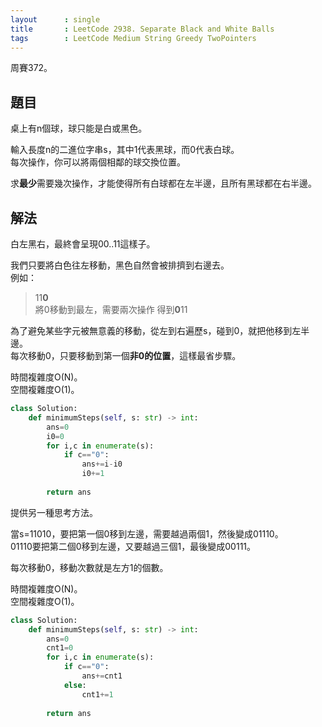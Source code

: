 ```yaml
---
layout      : single
title       : LeetCode 2938. Separate Black and White Balls
tags        : LeetCode Medium String Greedy TwoPointers
---
```

周賽372。

## 題目

桌上有n個球，球只能是白或黑色。  

輸入長度n的二進位字串s，其中1代表黑球，而0代表白球。  
每次操作，你可以將兩個相鄰的球交換位置。  

求**最少**需要幾次操作，才能使得所有白球都在左半邊，且所有黑球都在右半邊。  

## 解法

白左黑右，最終會呈現00..11這樣子。  

我們只要將白色往左移動，黑色自然會被排擠到右邊去。  
例如：  
> 11**0**  
> 將0移動到最左，需要兩次操作
> 得到**0**11  

為了避免某些字元被無意義的移動，從左到右遍歷s，碰到0，就把他移到左半邊。  
每次移動0，只要移動到第一個**非0的位置**，這樣最省步驟。  

時間複雜度O(N)。  
空間複雜度O(1)。  

```python
class Solution:
    def minimumSteps(self, s: str) -> int:
        ans=0
        i0=0
        for i,c in enumerate(s):
            if c=="0":
                ans+=i-i0
                i0+=1
        
        return ans
```

提供另一種思考方法。  

當s=11010，要把第一個0移到左邊，需要越過兩個1，然後變成01110。  
01110要把第二個0移到左邊，又要越過三個1，最後變成00111。  

每次移動0，移動次數就是左方1的個數。  

時間複雜度O(N)。  
空間複雜度O(1)。  

```python
class Solution:
    def minimumSteps(self, s: str) -> int:
        ans=0
        cnt1=0
        for i,c in enumerate(s):
            if c=="0":
                ans+=cnt1
            else:
                cnt1+=1
        
        return ans
```
